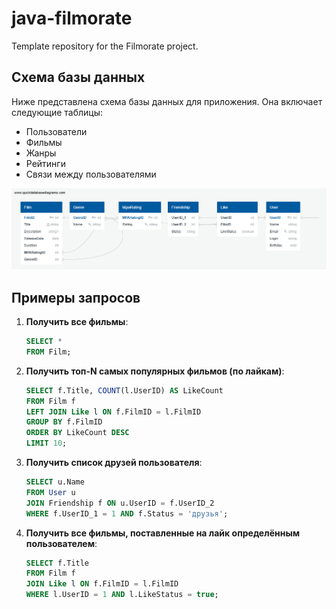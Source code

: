 # java-filmorate
Template repository for the Filmorate project.

## Схема базы данных

Ниже представлена схема базы данных для приложения. Она включает следующие таблицы:
- Пользователи
- Фильмы
- Жанры
- Рейтинги
- Связи между пользователями

![Диаграмма базы данных](https://github.com/GordonSergey/java-filmorate/blob/main/images/diagramfilmorate.png)

## Примеры запросов

1. **Получить все фильмы**:

    ```sql
    SELECT * 
    FROM Film;
    ```

2. **Получить топ-N самых популярных фильмов (по лайкам)**:

    ```sql
    SELECT f.Title, COUNT(l.UserID) AS LikeCount
    FROM Film f
    LEFT JOIN Like l ON f.FilmID = l.FilmID
    GROUP BY f.FilmID
    ORDER BY LikeCount DESC
    LIMIT 10;
    ```

3. **Получить список друзей пользователя**:

    ```sql
    SELECT u.Name
    FROM User u
    JOIN Friendship f ON u.UserID = f.UserID_2
    WHERE f.UserID_1 = 1 AND f.Status = 'друзья';
    ```

4. **Получить все фильмы, поставленные на лайк определённым пользователем**:

    ```sql
    SELECT f.Title
    FROM Film f
    JOIN Like l ON f.FilmID = l.FilmID
    WHERE l.UserID = 1 AND l.LikeStatus = true;
    ```
